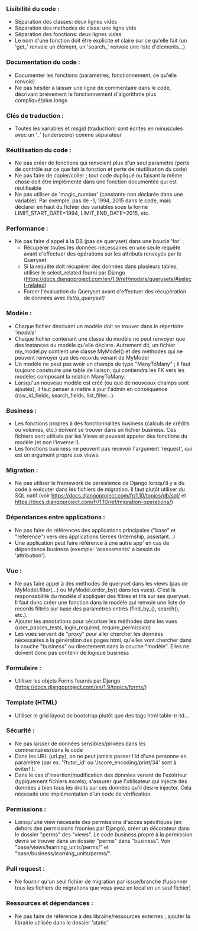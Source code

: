 ### Lisibilité du code :
- Séparation des classes: deux lignes vides
- Séparation des methodes de class: une ligne vide
- Séparation des fonctions: deux lignes vides
- Le nom d'une fonction doit être explicite et claire sur ce qu'elle fait (un 'get_' renvoie un élément, un 'search_' renvoie une liste d'élements...)

### Documentation du code :
- Documenter les fonctions (paramètres, fonctionnement, ce qu'elle renvoie)
- Ne pas hésiter à laisser une ligne de commentaire dans le code, décrivant brièvement le fonctionnement d'algorithme plus compliqué/plus longs

### Clés de traduction :
- Toutes les variables et msgid (traduction) sont écrites en minuscules avec un '_' (underscore) comme séparateur 

### Réutilisation du code :
- Ne pas créer de fonctions qui renvoient plus d'un seul paramètre (perte de contrôle sur ce que fait la fonction et perte de réutilisation du code)
- Ne pas faire de copier/coller ; tout code dupliqué ou faisant la même chose doit être implémenté dans une fonction documentée qui est réutilisable
- Ne pas utiliser de 'magic_number' (constante non déclarée dans une variable). Par exemple, pas de -1, 1994, 2015 dans le code, mais déclarer en haut du fichier des variables sous la forme LIMIT_START_DATE=1994, LIMIT_END_DATE=2015, etc.

### Performance :
- Ne pas faire d'appel à la DB (pas de queryset) dans une boucle 'for' :
    - Récupérer toutes les données nécessaires en une seule requête avant d'effectuer des opérations sur les attributs renvoyés par le Queryset
    - Si la requête doit récupérer des données dans plusieurs tables, utiliser le select_related fourni par Django (https://docs.djangoproject.com/en/1.9/ref/models/querysets/#select-related)
    - Forcer l'évaluation du Queryset avant d'effectuer des récupération de données avec *list(a_queryset)* 

### Modèle :
- Chaque fichier décrivant un modèle doit se trouver dans le répertoire *'models'*
- Chaque fichier contenant une classe du modèle ne peut renvoyer que des instances du modèle qu'elle déclare. Autrement dit, un fichier my_model.py contient une classe MyModel() et des méthodes qui ne peuvent renvoyer que des records venant de MyModel
- Un modèle ne peut pas avoir un champs de type "ManyToMany" ; il faut toujours construire une table de liaison, qui contiendra les FK vers les modèles composant la relation ManyToMany.
- Lorsqu'un nouveau modèle est créé (ou que de nouveaux champs sont ajoutés), il faut penser à mettre à jour l'admin en conséquence (raw_id_fields, search_fields, list_filter...). 

### Business :
- Les fonctions propres à des fonctionnalités business (calculs de crédits ou volumes, etc.) doivent se trouver dans un fichier business. Ces fichiers sont utilisés par les Views et peuvent appeler des fonctions du modèle (et non l'inverse !). 
- Les fonctions business ne peuvent pas recevoir l'argument 'request', qui est un argument propre aux views.

### Migration :
- Ne pas utiliser le framework de persistence de Django lorsqu'il y a du code à exécuter dans les fichiers de migration. Il faut plutôt utiliser du SQL natif (voir https://docs.djangoproject.com/fr/1.10/topics/db/sql/ et https://docs.djangoproject.com/fr/1.10/ref/migration-operations/)

### Dépendances entre applications : 
- Ne pas faire de références des applications principales ("base" et "reference") vers des applications tierces (Internship, assistant...)
- Une application peut faire référence à une autre app' en cas de dépendance business (exemple: 'assessments' a besoin de 'attribution').

### Vue :
- Ne pas faire appel à des méthodes de queryset dans les views (pas de MyModel.filter(...) ou MyModel.order_by() dans les vues). C'est la responsabilité du modèle d'appliquer des filtres et tris sur ses queryset. Il faut donc créer une fonction dans le modèle qui renvoie une liste de records filtrés sur base des paramètres entrés (find_by_(), search(), etc.).
- Ajouter les annotations pour sécuriser les méthodes dans les vues (user_passes_tests, login_required, require_permission)
- Les vues servent de "proxy" pour aller chercher les données nécessaires à la génération des pages html, qu'elles vont chercher dans la couche "business" ou directement dans la couche "modèle". Elles ne doivent donc pas contenir de logique business

### Formulaire :
- Utiliser les objets Forms fournis par Django (https://docs.djangoproject.com/en/1.9/topics/forms/)

### Template (HTML)
- Utiliser le grid layout de bootstrap plutôt que des tags html table-tr-td...

### Sécurité :
- Ne pas laisser de données sensibles/privées dans les commentaires/dans le code
- Dans les URL (url.py), on ne peut jamais passer l'id d'une personne en paramètre (par ex. '?tutor_id' ou '/score_encoding/print/34' sont à éviter! ). 
- Dans le cas d'insertion/modification des données venant de l'extérieur (typiquement fichiers excels), s'assurer que l'utilisateur qui injecte des données a bien tous les droits sur ces données qu'il désire injecter. Cela nécessite une implémentation d'un code de vérification.

### Permissions :
- Lorsqu'une view nécessite des permissions d'accès spécifiques (en dehors des permissions frounies par Django), créer un décorateur dans le dossier "perms" des "views". Le code business propre à la permission devra se trouver dans un dossier "perms" dans "business". Voir "base/views/learning_units/perms/" et "base/business/learning_units/perms/".

### Pull request :
- Ne fournir qu'un seul fichier de migration par issue/branche (fusionner tous les fichiers de migrations que vous avez en local en un seul fichier)

### Ressources et dépendances :
- Ne pas faire de référence à des librairie/ressources externes ; ajouter la librairie utilisée dans le dossier 'static'
